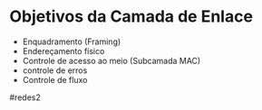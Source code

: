 
# Objetivos da Camada de Enlace

- Enquadramento (Framing)
- Endereçamento físico
- Controle de acesso ao meio (Subcamada MAC)
- controle de erros
- Controle de fluxo


#redes2

